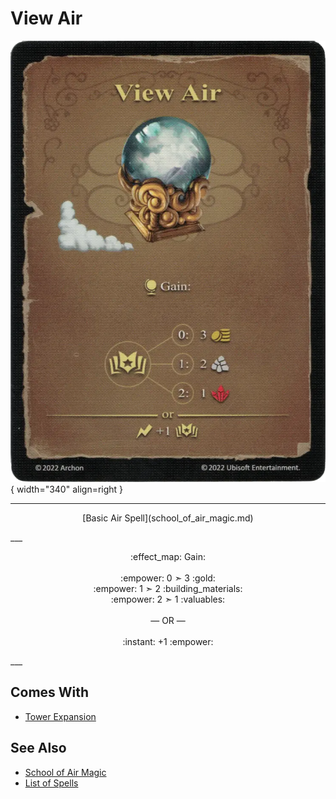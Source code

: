 # View Air

![View Air](../assets/spells-view_air.webp){ width="340" align=right }

___
<p style="text-align: center;" markdown>[Basic Air Spell](school_of_air_magic.md)</p>
___
<p style="text-align: center;" markdown>:effect_map: Gain:<br><br>:empower: 0 ➣ 3 :gold:<br>:empower: 1 ➣ 2 :building_materials:<br>:empower: 2 ➣ 1 :valuables:<br><br>— OR —<br><br>:instant: +1 :empower:</p>
___


## Comes With

- [Tower Expansion](../content/tower_expansion.md)


## See Also

- [School of Air Magic](school_of_air_magic.md)
- [List of Spells](index.md)
